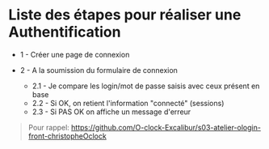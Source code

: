 # Liste des étapes pour réaliser une Authentification

- 1 - Créer une page de connexion

- 2 - A la soumission du formulaire de connexion  
    - 2.1 - Je compare les login/mot de passe saisis avec ceux présent en base  
    - 2.2 - Si OK, on retient l'information "connecté" (sessions)  
    - 2.3 - Si PAS OK on affiche un message d'erreur  


> Pour rappel: https://github.com/O-clock-Excalibur/s03-atelier-ologin-front-christopheOclock
